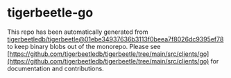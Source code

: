 # tigerbeetle-go
This repo has been automatically generated from [tigerbeetledb/tigerbeetle@01ebe34937636b3113f0beea7f8026dc9395ef78](https://github.com/tigerbeetledb/tigerbeetle/commit/01ebe34937636b3113f0beea7f8026dc9395ef78) to keep binary blobs out of the monorepo. Please see [https://github.com/tigerbeetledb/tigerbeetle/tree/main/src/clients/go](https://github.com/tigerbeetledb/tigerbeetle/tree/main/src/clients/go) for documentation and contributions.
